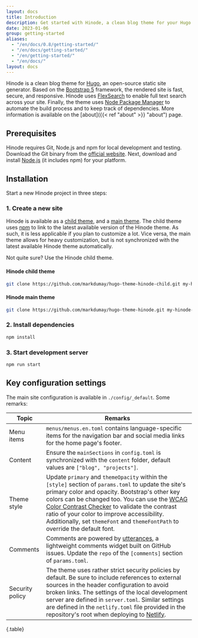 ```yaml
---
layout: docs
title: Introduction
description: Get started with Hinode, a clean blog theme for your Hugo site based on Bootstrap 5.
date: 2023-01-06
group: getting-started
aliases:
  - "/en/docs/0.8/getting-started/"
  - "/en/docs/getting-started/"
  - "/en/getting-started/"
  - "/en/docs/"
layout: docs
---
```


Hinode is a clean blog theme for [Hugo][hugo], an open-source static site generator. Based on the [Bootstrap 5][bootstrap] framework, the rendered site is fast, secure, and responsive. Hinode uses [FlexSearch][flexsearch] to enable full text search across your site. Finally, the theme uses [Node Package Manager][npm] to automate the build process and to keep track of dependencies. More information is available on the [about]({{< ref "about" >}} "about") page.

## Prerequisites

Hinode requires Git, Node.js and npm for local development and testing. Download the Git binary from the [official website][git_download]. Next, download and install [Node.js][nodejs] (it includes npm) for your platform.

## Installation

Start a new Hinode project in three steps:

### 1. Create a new site

Hinode is available as a [child theme][repository_child], and a [main theme][repository]. The child theme uses [npm][npm] to link to the latest available version of the Hinode theme. As such, it is less applicable if you plan to customize a lot. Vice versa, the main theme allows for heavy customization, but is not synchronized with the latest available Hinode theme automatically.

Not quite sure? Use the Hinode child theme.

#### Hinode child theme

```bash
git clone https://github.com/markdumay/hugo-theme-hinode-child.git my-hinode-site && cd my-hinode-site
```

#### Hinode main theme

```bash
git clone https://github.com/markdumay/hugo-theme-hinode.git my-hinode-site && cd my-hinode-site
```

### 2. Install dependencies

```bash
npm install
```

### 3. Start development server

```bash
npm run start
```

## Key configuration settings

The main site configuration is available in `./config/_default`. Some remarks:

| Topic | Remarks |
|-------|---------|
| Menu items | `menus/menus.en.toml` contains language-specific items for the navigation bar and social media links for the home page's footer. |
| Content | Ensure the `mainSections` in `config.toml` is synchronized with the `content` folder, default values are `["blog", "projects"]`. |
| Theme style | Update `primary` and `themeOpacity` within the `[style]` section of `params.toml` to update the site's primary color and opacity. Bootstrap's other key colors can be changed too. You can use the [WCAG Color Contrast Checker][contrast_checker] to validate the contrast ratio of your color to improve accessibility. Additionally, set `themeFont` and `themeFontPath` to override the default font. |
| Comments | Comments are powered by [utterances][utterances], a lightweight comments widget built on GitHub issues. Update the `repo`  of the `[comments]` section of `params.toml`. |
| Security policy | The theme uses rather strict security policies by default. Be sure to include references to external sources in the header configuration to avoid broken links. The settings of the local development server are defined in `server.toml`. Similar settings are defined in the `netlify.toml` file provided in the repository's root when deploying to [Netlify][netlify]. |
{.table}

<!-- MARKDOWN PUBLIC LINKS -->
[bootstrap]: https://getbootstrap.com
[contrast_checker]: https://accessibleweb.com/color-contrast-checker/
[flexsearch]: https://github.com/nextapps-de/flexsearch
[git_download]: https://git-scm.com
[hugo]: https://gohugo.io
[netlify]: https://www.netlify.com
[nodejs]: https://nodejs.org
[npm]: https://www.npmjs.com
[utterances]: https://utteranc.es

<!-- MARKDOWN MAINTAINED LINKS -->
<!-- TODO: add blog link
[blog]: https://markdumay.com
[blog]: https://github.com/markdumay
-->
[repository]: https://github.com/markdumay/hugo-theme-hinode.git
[repository_child]: https://github.com/markdumay/hugo-theme-hinode-child.git
